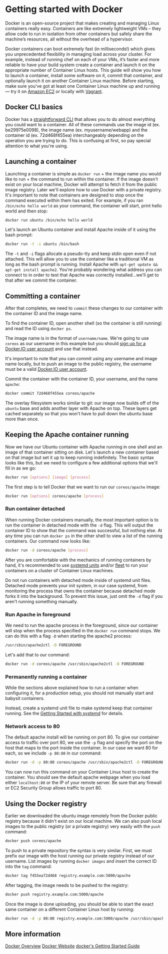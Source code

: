 # Getting started with Docker

Docker is an open-source project that makes creating and managing Linux containers really easy. Containers are like extremely lightweight VMs – they allow code to run in isolation from other containers but safely share the machine’s resources, all without the overhead of a hypervisor.

Docker containers can boot extremely fast (in milliseconds!) which gives you unprecedented flexibility in managing load across your cluster. For example, instead of running chef on each of your VMs, it’s faster and more reliable to have your build system create a container and launch it on the appropriate number of Container Linux hosts. This guide will show you how to launch a container, install some software on it, commit that container, and optionally launch it on another Container Linux machine. Before starting, make sure you've got at least one Container Linux machine up and running &mdash; try it on [Amazon EC2](booting-on-ec2.md) or locally with [Vagrant](booting-on-vagrant.md).

## Docker CLI basics

Docker has a [straightforward CLI](https://docs.docker.com/engine/reference/commandline/cli/) that allows you to do almost everything you could want to a container. All of these commands use the image id (ex. be29975e0098), the image name (ex. myusername/webapp) and the container id (ex. 72d468f455ea) interchangeably depending on the operation you are trying to do. This is confusing at first, so pay special attention to what you're using.

## Launching a container

Launching a container is simple as `docker run` + the image name you would like to run + the command to run within the container. If the image doesn't exist on your local machine, Docker will attempt to fetch it from the public image registry. Later we'll explore how to use Docker with a private registry. It's important to note that containers are designed to stop once the command executed within them has exited. For example, if you ran `/bin/echo hello world` as your command, the container will start, print hello world and then stop:

```sh
docker run ubuntu /bin/echo hello world
```

Let's launch an Ubuntu container and install Apache inside of it using the bash prompt:

```sh
docker run -t -i ubuntu /bin/bash
```

The `-t` and `-i` flags allocate a pseudo-tty and keep stdin open even if not attached. This will allow you to use the container like a traditional VM as long as the bash prompt is running. Install Apache with `apt-get update && apt-get install apache2`. You're probably wondering what address you can connect to in order to test that Apache was correctly installed...we'll get to that after we commit the container.

## Committing a container

After that completes, we need to `commit` these changes to our container with the container ID and the image name.

To find the container ID, open another shell (so the container is still running) and read the ID using `docker ps`.

The image name is in the format of `username/name`. We're going to use `coreos` as our username in this example but you should [sign up for a Docker.IO user account](https://hub.docker.com/account/signup/) and use that instead.

It's important to note that you can commit using any username and image name locally, but to push an image to the public registry, the username must be a valid [Docker.IO user account](https://hub.docker.com/account/signup/).

Commit the container with the container ID, your username, and the name `apache`:

```sh
docker commit 72d468f455ea coreos/apache
```

The overlay filesystem works similar to git: our image now builds off of the `ubuntu` base and adds another layer with Apache on top. These layers get cached separately so that you won't have to pull down the ubuntu base more than once.

## Keeping the Apache container running

Now we have our Ubuntu container with Apache running in one shell and an image of that container sitting on disk. Let's launch a new container based on that image but set it up to keep running indefinitely. The basic syntax looks like this, but we need to configure a few additional options that we'll fill in as we go:

```sh
docker run [options] [image] [process]
```

The first step is to tell Docker that we want to run our `coreos/apache` image:

```sh
docker run [options] coreos/apache [process]
```

### Run container detached

When running Docker containers manually, the most important option is to run the container in detached mode with the `-d` flag. This will output the container ID to show that the command was successful, but nothing else. At any time you can run `docker ps` in the other shell to view a list of the running containers. Our command now looks like:

```sh
docker run -d coreos/apache [process]
```

After you are comfortable with the mechanics of running containers by hand, it's recommended to use [systemd units](getting-started-with-systemd.md) and/or [fleet](../fleet/launching-containers-fleet.md) to run your containers on a cluster of Container Linux machines.

Do not run containers with detached mode inside of systemd unit files. Detached mode prevents your init system, in our case systemd, from monitoring the process that owns the container because detached mode forks it into the background. To prevent this issue, just omit the `-d` flag if you aren't running something manually.

### Run Apache in foreground

We need to run the apache process in the foreground, since our container will stop when the process specified in the `docker run` command stops. We can do this with a flag `-D` when starting the apache2 process:

```sh
/usr/sbin/apache2ctl -D FOREGROUND
```

Let's add that to our command:

```sh
docker run -d coreos/apache /usr/sbin/apache2ctl -D FOREGROUND
```

### Permanently running a container

While the sections above explained how to run a container when configuring it, for a production setup, you should not manually start and babysit containers.

Instead, create a systemd unit file to make systemd keep that container running. See the [Getting Started with systemd](getting-started-with-systemd.md) for details.

### Network access to 80

The default apache install will be running on port 80. To give our container access to traffic over port 80, we use the `-p` flag and specify the port on the host that maps to the port inside the container. In our case we want 80 for each, so we include `-p 80:80` in our command:

```sh
docker run -d -p 80:80 coreos/apache /usr/sbin/apache2ctl -D FOREGROUND
```

You can now run this command on your Container Linux host to create the container. You should see the default apache webpage when you load either `localhost:80` or the IP of your remote server. Be sure that any firewall or EC2 Security Group allows traffic to port 80.

## Using the Docker registry

Earlier we downloaded the ubuntu image remotely from the Docker public registry because it didn't exist on our local machine. We can also push local images to the public registry (or a private registry) very easily with the `push` command:

```sh
docker push coreos/apache
```

To push to a private repository the syntax is very similar. First, we must prefix our image with the host running our private registry instead of our username. List images by running `docker images` and insert the correct ID into the `tag` command:

```sh
docker tag f455ea72d468 registry.example.com:5000/apache
```

After tagging, the image needs to be pushed to the registry:

```sh
docker push registry.example.com:5000/apache
```

Once the image is done uploading, you should be able to start the exact same container on a different Container Linux host by running:

```sh
docker run -d -p 80:80 registry.example.com:5000/apache /usr/sbin/apache2ctl -D FOREGROUND
```

## More information

<a class="btn btn-default" href="https://coreos.com/why/#containers">Docker Overview</a>
<a class="btn btn-default" href="http://www.docker.com/">Docker Website</a>
<a class="btn btn-default" href="https://docs.docker.com/mac/started/">docker's Getting Started Guide</a>
